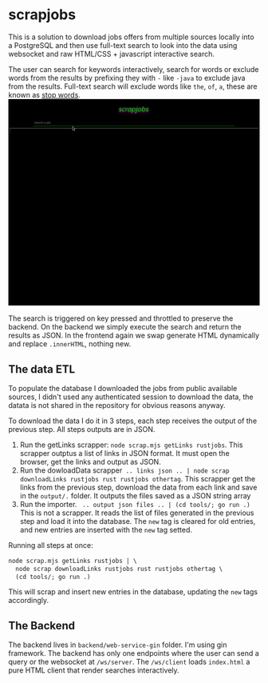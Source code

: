 # scrapjobs

This is a solution to download jobs offers from multiple sources locally into a
PostgreSQL and then use full-text search to look into the data using websocket
and raw HTML/CSS + javascript interactive search.

The user can search for keywords interactively, search for words or exclude
words from the results by prefixing they with `-` like `-java` to exclude
java from the results. Full-text search will exclude words like `the`, `of`, `a`,
these are known as [stop words](https://www.postgresql.org/docs/current/textsearch-dictionaries.html#TEXTSEARCH-STOPWORDS).
![scrapjobs demo](images/scrapjobs.gif)

The search is triggered on key pressed and throttled to preserve the backend.
On the backend we simply execute the search and return the results as JSON. In
the frontend again we swap generate HTML dynamically and replace `.innerHTML`,
nothing new.

## The data ETL

To populate the database I downloaded the jobs from public available sources,
I didn't used any authenticated session to download the data, the datata is not
shared in the repository for obvious reasons anyway.

To download the data I do it in 3 steps, each step receives the output of
the previous step. All steps outputs are in JSON.

1. Run the getLinks scrapper: `node scrap.mjs getLinks rustjobs`. This scrapper
   outptus a list of links in JSON format. It must open the browser, get the
   links and output as JSON.
2. Run the dowloadData scrapper` .. links json .. | node scrap downloadLinks
 rustjobs rust rustjobs othertag`. This scrapper get the links from the
   previous step, download the data from each link and save in the `output/.`
   folder. It outputs the files saved as a JSON string array
3. Run the importer. ` .. output json files .. | (cd tools/; go run .)` This is not a scrapper. It reads
   the list of files generated in the previous step and load it into the
   database. The `new` tag is cleared for old entries, and new entries are
   inserted with the `new` tag setted.

Running all steps at once:

```
node scrap.mjs getLinks rustjobs | \
  node scrap downloadLinks rustjobs rust rustjobs othertag \
  (cd tools/; go run .)
```

This will scrap and insert new entries in the database, updating the
`new` tags accordingly.

## The Backend

The backend lives in `backend/web-service-gin` folder. I'm using gin framework.
The backend has only one endpoints where the user can send a query or the websocket
at `/ws/server`. The `/ws/client` loads `index.html` a pure HTML client that
render searches interactively.

